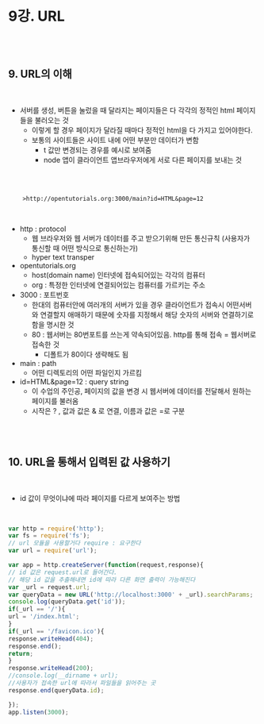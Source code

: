 # 9강. URL

<br>
<br>

## 9. URL의 이해

<br>

- 서버를 생성, 버튼을 눌렀을 때 달라지는 페이지들은 다 각각의 정적인 html 페이지들을 불러오는 것
    - 이렇게 할 경우 페이지가 달라질 때마다 정적인 html을 다 가지고 있어야한다.
    - 보통의 사이트들은 사이트 내에 어떤 부분만 데이터가 변함
        - t 값만 변경되는 경우를 예시로 보여줌
        - node 앱이 클라이언트 앱브라우저에게 서로 다른 페이지를 보내는 것

<br>
<br>
    

        >http://opentutorials.org:3000/main?id=HTML&page=12

<br>

- http  : protocol
    - 웹 브라우저와 웹 서버가 데이터를 주고 받으기위해 만든 통신규칙 (사용자가 통신할 때 어떤 방식으로 통신하는가)
    - hyper text transper
- opentutorials.org
    - host(domain name) 인터넷에 접속되어있는 각각의 컴퓨터
    - org : 특정한 인터넷에 연결되어있는 컴퓨터를 가르키는 주소
- 3000 : 포트번호
    - 한대의 컴퓨터안에 여러개의 서버가 있을 경우 클라이언트가 접속시 어떤서버와 연결할지 애매하기 때문에 숫자를 지정해서 해당 숫자의 서버와 연결하기로 함을 명시한 것
    - 80 : 웹서버는 80번포트를 쓰는게 약속되어있음. http를 통해 접속 = 웹서버로 접속한 것
        - 디폴트가 80이다 생략해도 됨
- main : path
    - 어떤 디렉토리의 어떤 파일인지 가르킴
- id=HTML&page=12 : query string
    - 이 수업의 주인공, 페이지의 값을 변경 시 웹서버에 데이터를 전달해서 원하는 페이지를 불러옴
    - 시작은 ? , 값과 값은 & 로 연결, 이름과 값은 =로 구분

<br>
<br>

## 10. URL을 통해서 입력된 값 사용하기

<br>

- id 값이 무엇이냐에 따라 페이지를 다르게 보여주는 방법

<br>

```jsx
var http = require('http');
var fs = require('fs');
// url 모듈을 사용할거다 require : 요구한다
var url = require('url');

var app = http.createServer(function(request,response){
// id 값은 request.url로 들어간다.
// 해당 id 값을 추출해내면 id에 따라 다른 화면 출력이 가능해진다
var _url = request.url;
var queryData = new URL('http://localhost:3000' + _url).searchParams;
console.log(queryData.get('id'));
if(_url == '/'){
url = '/index.html';
}
if(_url == '/favicon.ico'){
response.writeHead(404);
response.end();
return;
}
response.writeHead(200);
//console.log(__dirname + url);
//사용자가 접속한 url에 따라서 파일들을 읽어주는 곳
response.end(queryData.id);

});
app.listen(3000);
```